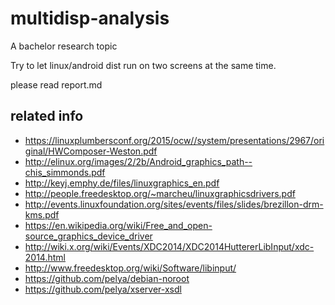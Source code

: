 # multidisp-analysis
A bachelor research topic

Try to let linux/android dist run on two screens at the same time.

please read report.md

## related info

- https://linuxplumbersconf.org/2015/ocw//system/presentations/2967/original/HWComposer-Weston.pdf
- http://elinux.org/images/2/2b/Android_graphics_path--chis_simmonds.pdf
- http://keyj.emphy.de/files/linuxgraphics_en.pdf
- http://people.freedesktop.org/~marcheu/linuxgraphicsdrivers.pdf
- http://events.linuxfoundation.org/sites/events/files/slides/brezillon-drm-kms.pdf
- https://en.wikipedia.org/wiki/Free_and_open-source_graphics_device_driver
- http://wiki.x.org/wiki/Events/XDC2014/XDC2014HuttererLibInput/xdc-2014.html
- http://www.freedesktop.org/wiki/Software/libinput/
- https://github.com/pelya/debian-noroot
- https://github.com/pelya/xserver-xsdl
